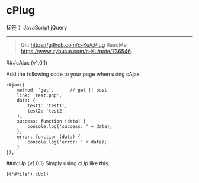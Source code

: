 ﻿# cPlug

标签： JavaScript jQuery

---

>Git: https://github.com/c-Ku/cPlug
>ReadMe: https://www.zybuluo.com/c-Ku/note/736546

###cAjax (v1.0.1)

Add the following code to your page when using cAjax.
    
```
cAjax({
	method: 'get',      // get || post
	link: 'test.php',
	data: {
		test1: 'test1',
		test2: 'test2'
	},
	success: function (data) {
		console.log('success: ' + data);
	},
	error: function (data) {
		console.log('error: ' + data);
	}
});
```

###cUp (v1.0.1)
Simply using cUp like this.
```
$('#file').cUp()
```




